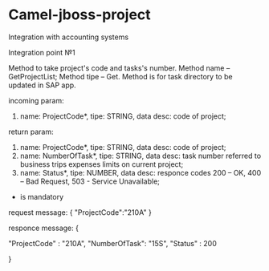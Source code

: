 # Camel-jboss-project
Integration with accounting systems

Integration point №1 

Method to take project's code and tasks's number.
Method name – GetProjectList;
Method tipe – Get.
Method is for task directory to be updated in SAP app.

incoming param:
1. name: ProjectCode*, tipe: STRING, data desc: code of project;

return param:
1. name: ProjectCode*, tipe: STRING, data desc: code of project;
2. name: NumberOfTask*, tipe: STRING, data desc: task number referred to business trips expenses limits on current project;
3. name: Status*, tipe: NUMBER, data desc: responce codes 200 – OK, 400 – Bad Request, 503 - Service Unavailable;
* is mandatory

request message:
{
"ProjectCode":"210A"
}

responce message:
{

"ProjectCode" : "210A",
"NumberOfTask": "15S",
"Status" : 200

}
